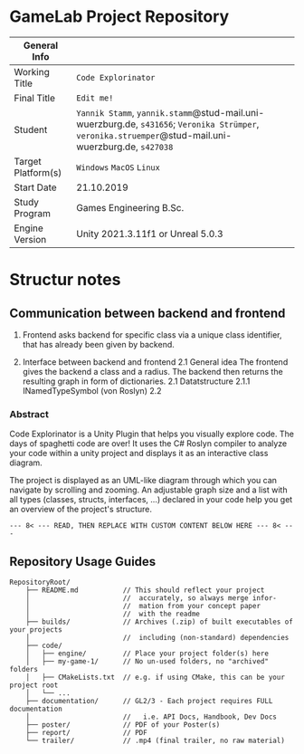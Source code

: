 # GameLab Project Repository

|  General Info  | |
| ---|---|
| Working Title | `Code Explorinator` |
| Final Title | `Edit me!` |
| Student | `Yannik Stamm`, `yannik.stamm`@stud-mail.uni-wuerzburg.de, `s431656`; `Veronika Strümper`, `veronika.struemper`@stud-mail.uni-wuerzburg.de, `s427038` |
| Target Platform(s) | `Windows` `MacOS` `Linux` |
| Start Date | 21.10.2019 |
| Study Program | Games Engineering B.Sc.|
| Engine Version | Unity 2021.3.11f1 or Unreal 5.0.3 |

# Structur notes
## Communication between backend and frontend
1. Frontend asks backend for specific class via a unique class identifier, that has already been given by backend.

2. Interface between backend and frontend
2.1 General idea
   The frontend gives the backend a class and a radius. The backend then returns the resulting graph in form of dictionaries.
2.1 Datatstructure
   2.1.1 INamedTypeSymbol (von Roslyn)
2.2 

### Abstract

Code Explorinator is a Unity Plugin that helps you visually explore code. The days of spaghetti code are over! It uses the C# Roslyn compiler to analyze your code within a unity project and displays it as an interactive class diagram.

The project is displayed as an UML-like diagram through which you can navigate by scrolling and zooming. An adjustable graph size and a list with all types (classes, structs, interfaces, ...) declared in your code help you get an overview of the project's structure.

`--- 8< --- READ, THEN REPLACE WITH CUSTOM CONTENT BELOW HERE --- 8< ---`

## Repository Usage Guides

```
RepositoryRoot/
    ├── README.md           // This should reflect your project 
    │                       //  accurately, so always merge infor- 
    │                       //  mation from your concept paper 
    │                       //  with the readme
    ├── builds/             // Archives (.zip) of built executables of your projects
    │                       //  including (non-standard) dependencies
    ├── code/
    │   ├── engine/         // Place your project folder(s) here
    │   ├── my-game-1/      // No un-used folders, no "archived" folders
    │   ├── CMakeLists.txt  // e.g. if using CMake, this can be your project root
    │   └── ...
    ├── documentation/      // GL2/3 - Each project requires FULL documentation  
    │                       //   i.e. API Docs, Handbook, Dev Docs
    ├── poster/             // PDF of your Poster(s)
    ├── report/             // PDF
    └── trailer/            // .mp4 (final trailer, no raw material)
```
